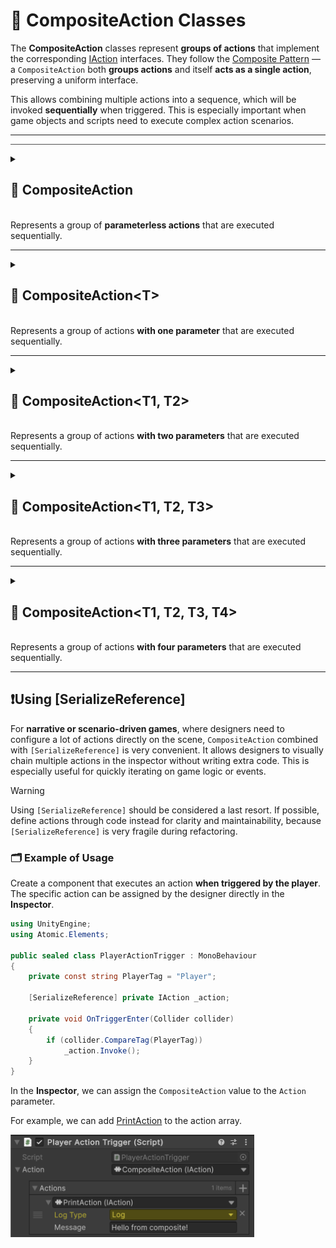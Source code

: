 # 🧩 CompositeAction Classes

The **CompositeAction** classes represent **groups of actions** that implement the corresponding [IAction](IAction.md) interfaces. They follow the [Composite Pattern](https://en.wikipedia.org/wiki/Composite_pattern) — a `CompositeAction` both **groups actions** and itself **acts as a single action**, preserving a uniform interface.

This allows combining multiple actions into a sequence, which will be invoked **sequentially** when triggered. This is especially important when game objects and scripts need to execute complex action scenarios.

---

<hr style="height: 1px; border: none; background-color: #505050;">

<details>
  <summary>
    <h2>🧩 CompositeAction</h2>
    <br>  Represents a group of <b>parameterless actions</b> that are executed sequentially.
  </summary>

<br>

```csharp
public class CompositeAction : IAction
```

### 🏗️ Constructors

#### `CompositeAction()`
```csharp
public CompositeAction()
```
- **Description:** Initializes a new instance
- **Note:** This constructor is intended **only for use by the Unity Inspector** when using `[SerializeReference]`.

#### `CompositeAction(params IAction[])`
```csharp
public CompositeAction(params IAction[] actions)
```
- **Description:** Initializes a new instance with the specified array of actions.
- **Parameter:** `actions` – One or more actions to include in the group.
- **Throws:** `ArgumentNullException` if `actions` is null.

#### `CompositeAction(IEnumerable<IAction>)`
```csharp
public CompositeAction(IEnumerable<IAction> actions)
```
- **Description:** Initializes a new instance with the specified collection of actions.
- **Parameter:** `actions` – A collection of actions to include in the group.
- **Throws:** `ArgumentNullException` if `actions` is null.

---

### 🏹 Methods

#### `Invoke()`
```csharp
public void Invoke()
```
- **Description:** Invokes all actions in the group sequentially.

---

### 🗂 Example of Usage
```csharp
var composite = new CompositeAction(
    new InlineAction(() => Console.WriteLine("Action 1")),
    new InlineAction(() => Console.WriteLine("Action 2"))
);

composite.Invoke();

// Output:
// Action 1
// Action 2
```

</details>

---

<details>
  <summary>
    <h2>🧩 CompositeAction&lt;T&gt;</h2>
    <br>  Represents a group of actions <b>with one parameter</b> that are executed sequentially.
  </summary>

<br>

```csharp
public class CompositeAction<T> : IAction<T>
```
- **Type parameter:** `T` — the input parameter.

### 🏗️ Constructors

#### `CompositeAction()`
```csharp
public CompositeAction()
```
- **Description:** Initializes a new instance
- **Note:** This constructor is intended **only for use by the Unity Inspector** when using `[SerializeReference]`.

#### `CompositeAction(params IAction<T>[])`
```csharp
public CompositeAction(params IAction<T>[] actions)
```
- **Description:** Initializes a new instance with the specified array of actions.
- **Parameter:** `actions` – The actions to include.
- **Throws:** `ArgumentNullException` if `actions` is null.

#### `CompositeAction(IEnumerable<Action<T>)`
```csharp
public CompositeAction(IEnumerable<IAction<T>> actions)
```
- **Description:** Initializes a new instance with the specified collection of actions.
- **Parameter:** `actions` – The actions to include.
- **Throws:** `ArgumentNullException` if `actions` is null.

---

### 🏹 Methods

#### `Invoke(T arg)`
```csharp
public void Invoke(T arg)
```
- **Description:** Invokes all actions sequentially with the given argument.
- **Parameter:** `arg` – The input argument.

---

### 🗂 Example of Usage
```csharp
var composite = new CompositeAction<string>(
    new InlineAction<string>(msg => Console.WriteLine("Hello " + msg)),
    new InlineAction<string>(msg => Console.WriteLine("Bye " + msg))
);

composite.Invoke("World");

// Output:
// Hello World
// Bye World
```

</details>

---

<details>
  <summary>
    <h2>🧩 CompositeAction&lt;T1, T2&gt;</h2>
    <br>  Represents a group of actions <b>with two parameters</b> that are executed sequentially.
  </summary>

<br>

```csharp
public class CompositeAction<T1, T2> : IAction<T1, T2>
```
- **Type parameters:**
  - `T1` — the first argument
  - `T2` — the second argument

### 🏗️ Constructors

#### `CompositeAction()`
```csharp
public CompositeAction()
```
- **Description:** Initializes a new instance
- **Note:** This constructor is intended **only for use by the Unity Inspector** when using `[SerializeReference]`.

#### `CompositeAction(params IAction<T1, T2>[])`

```csharp
public CompositeAction(params IAction<T1, T2>[] actions)
```
- **Description:** Initializes a new instance with the specified array of actions.
- **Parameter:** `actions` – The actions to include.
- **Throws:** `ArgumentNullException` if `actions` is null.

#### `CompositeAction(IEnumerable<Action<T1, T2>)`

```csharp
public CompositeAction(IEnumerable<IAction<T1, T2>> actions)
```
- **Description:** Initializes a new instance with the specified collection of actions.
- **Parameter:** `actions` – The actions to include.
- **Throws:** `ArgumentNullException` if `actions` is null.

### 🏹 Methods
```csharp
public void Invoke(T1 arg1, T2 arg2)
```
- **Description:** Invokes all actions sequentially with the given arguments.

### 🗂 Example of Usage
```csharp
var composite = new CompositeAction<int, int>(
    new InlineAction<int, int>((a, b) => Console.WriteLine(a + b)),
    new InlineAction<int, int>((a, b) => Console.WriteLine(a * b))
);

composite.Invoke(3, 4);

// Output:
// 7
// 12
```

</details>

---

<details>
  <summary>
    <h2>🧩 CompositeAction&lt;T1, T2, T3&gt;</h2>
    <br>  Represents a group of actions <b>with three parameters</b> that are executed sequentially.
  </summary>

<br>

```csharp
public class CompositeAction<T1, T2, T3> : IAction<T1, T2, T3>
```
- **Type parameters:**
    - `T1` — the first argument
    - `T2` — the second argument
    - `T3` — the third argument

### 🏗️ Constructors

#### `CompositeAction()`
- **Description:** Initializes a new instance
- **Note:** This constructor is intended **only for use by the Unity Inspector** when using `[SerializeReference]`.

#### `CompositeAction(params IAction<T1, T2, T3>[])`

```csharp
public CompositeAction(params IAction<T1, T2, T3>[] actions)
```
- **Description:** Initializes a new instance with the specified array of actions.
- **Parameter:** `actions` – The actions to include.
- **Throws:** `ArgumentNullException` if `actions` is null.

#### `CompositeAction(IEnumerable<Action<T1, T2>)`

```csharp
public CompositeAction(IEnumerable<IAction<T1, T2, T3>> actions)
```
- **Description:** Initializes a new instance with the specified collection of actions.
- **Parameter:** `actions` – The actions to include.
- **Throws:** `ArgumentNullException` if `actions` is null.

### 🏹 Methods
```csharp
public void Invoke(T1 arg1, T2 arg2, T3 arg3)
```
- **Description:** Invokes all actions sequentially with the given arguments.

### 🗂 Example of Usage
```csharp
var composite = new CompositeAction<int, int, int>(
    new InlineAction<int, int>((a, b, c) => Console.WriteLine(a + b + c)),
    new InlineAction<int, int>((a, b, c) => Console.WriteLine(a * b * c))
);

composite.Invoke(3, 4, 2);

// Output:
// 14
// 24
```

</details>

---

<details>
  <summary>
    <h2>🧩 CompositeAction&lt;T1, T2, T3, T4&gt;</h2>
    <br>  Represents a group of actions <b>with four parameters</b> that are executed sequentially.
  </summary>

<br>

```csharp
public class CompositeAction<T1, T2, T3, T4> : IAction<T1, T2, T3, T4>
```
- **Type parameters:**
    - `T1` — the first argument
    - `T2` — the second argument
    - `T3` — the third argument
    - `T4` — the fourth argument

### 🏗️ Constructors

#### `CompositeAction()`
- **Description:** Initializes a new instance
- **Note:** This constructor is intended **only for use by the Unity Inspector** when using `[SerializeReference]`.

#### `CompositeAction(params IAction<T1, T2, T3, T4>[])`
```csharp
public CompositeAction(params IAction<T1, T2, T3, T4>[] actions)
```
- **Description:** Initializes a new instance with the specified actions.
- **Parameter:** `actions` – The actions to include.
- **Throws:** `ArgumentNullException` if `actions` is null.


#### `CompositeAction(IEnumerable<T1, T2, T3, T4>)`
```csharp
public CompositeAction(IEnumerable<IAction<T1, T2, T3, T4>> actions)
```
- **Description:** Initializes a new instance with the specified actions.
- **Parameter:** `actions` – The actions to include.
- **Throws:** `ArgumentNullException` if `actions` is null.

### 🏹 Methods
```csharp
public void Invoke(T1 arg1, T2 arg2, T3 arg3, T4 arg4)
```
- **Description:** Invokes all actions sequentially with the given arguments.

</details>

---

## ❗️Using [SerializeReference]

For **narrative or scenario-driven games**, where designers need to configure a lot of actions directly on the scene, `CompositeAction` combined with `[SerializeReference]` is very convenient. It allows designers to visually chain multiple actions in the inspector without writing extra code. This is especially useful for quickly iterating on game logic or events.

> [!WARNING]
> Using `[SerializeReference]` should be considered a last resort. If possible, define actions through code instead for clarity and maintainability, because `[SerializeReference]` is very fragile during refactoring.

### 🗂 Example of Usage

Create a component that executes an action **when triggered by the player**. The specific action can be assigned by the designer directly in the **Inspector**.

```csharp
using UnityEngine;
using Atomic.Elements;

public sealed class PlayerActionTrigger : MonoBehaviour
{
    private const string PlayerTag = "Player";
    
    [SerializeReference] private IAction _action;

    private void OnTriggerEnter(Collider collider)
    {
        if (collider.CompareTag(PlayerTag))
            _action.Invoke();
    }
}
```

In the **Inspector**, we can assign the `CompositeAction` value to the `Action` parameter. 

For example, we can add [PrintAction](PrintAction.md) to the action array.

<img src="../../Images/PlayerActionTrigger_Composite.png" alt="Inspector setup example" width="390" height="164">